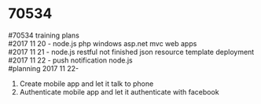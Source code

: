 # 70534
#70534 training plans </br>
#2017 11 20 - node.js php windows asp.net mvc web apps </br>
#2017 11 21 - node.js restful not finished json resource template deployment </br>
#2017 11 22 - push notification node.js </br> 
#planning 2017 11 22- </br>
1. Create mobile app and let it talk to phone </br>
2. Authenticate mobile app and let it authenticate with facebook </br>


